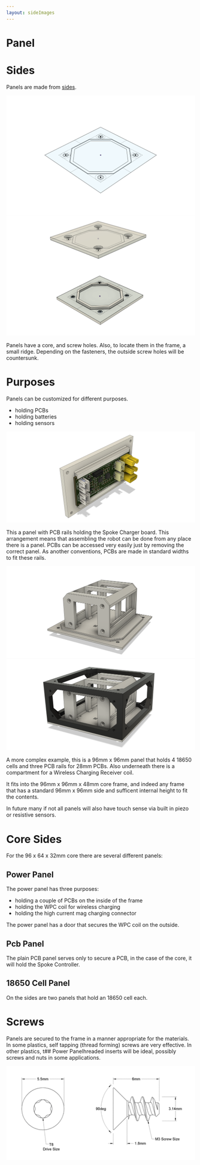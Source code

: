 ```yaml
---
layout: sideImages
---
```


# Panel

# Sides

Panels are made from [sides](/docs/spoke-body/side).

![](images/Side.png)
![](images/Panels_2.png)

Panels have a core, and screw holes.  Also, to locate them in the frame, a small ridge.  Depending on the fasteners, the outside screw holes will be countersunk.

# Purposes

Panels can be customized for different purposes.
- holding PCBs
- holding batteries
- holding sensors

![](images/BotCore_SidePCB_v20.png)

This a panel with PCB rails holding the Spoke Charger board.  This arrangement means that assembling the robot can be done from any place there is a panel.   PCBs can be accessed very easily just by removing the correct panel.  As another conventions, PCBs are made in standard widths to fit these rails.

![](images/Core_4_Cell_Panel.png)
![](images/Core_4_Cell_Panel_w_frame.png)

A more complex example, this is a 96mm x 96mm panel that holds 4 18650 cells and three PCB rails for 28mm PCBs.  Also underneath there is a compartment for a Wireless Charging Receiver coil.

It fits into the 96mm x 96mm x 48mm core frame, and indeed any frame that has a standard 96mm x 96mm side and sufficent internal height to fit the contents.

In future many if not all panels will also have touch sense via built in piezo or resistive sensors. 

# Core Sides

For the 96 x 64 x 32mm core there are several different panels:

## Power Panel

<STLViewer src="RectPanel_96x_64_PcbMount_28_Power.stl" height={240} expandedHeight={480} name="Panel 96 64 w/Pcb Mount" shadingMode="CREAM" edgesMode="LIGHT GRAY" />
<STLViewer src="RectPanel_96x_64_PcbMount_28_Power_Door.stl" height={240} expandedHeight={480} name="Panel 96 64 w/Pcb Mount" shadingMode="CREAM" edgesMode="LIGHT GRAY" />

The power panel has three purposes:
- holding a couple of PCBs on the inside of the frame
- holding the WPC coil for wireless charging
- holding the high current mag charging connector

The power panel has a door that secures the WPC coil on the outside.

## Pcb Panel

<STLViewer src="RectPanel_96x_64_PcbMount_28_4mm.stl" height={240} expandedHeight={480} name="Panel 96 64 w/Pcb Mount" shadingMode="CREAM" edgesMode="LIGHT GRAY" />

The plain PCB panel serves only to secure a PCB, in the case of the core, it will hold the Spoke Controller.

## 18650 Cell Panel

<STLViewer src="RectPanel_96x_32_Cell_18650_4mm.stl" height={240} expandedHeight={480} name="Panel 96 64 w/Pcb Mount" shadingMode="CREAM" edgesMode="LIGHT GRAY" />

On the sides are two panels that hold an 18650 cell each.

# Screws

Panels are secured to the frame in a manner appropriate for the materials.  In some plastics, self tapping (thread forming) screws are very effective.  In other plastics,  t## Power Panelhreaded inserts will be ideal, possibly screws and nuts in some applications.

![](images/m3_torx_thread_forming_6mm_dims.png)
